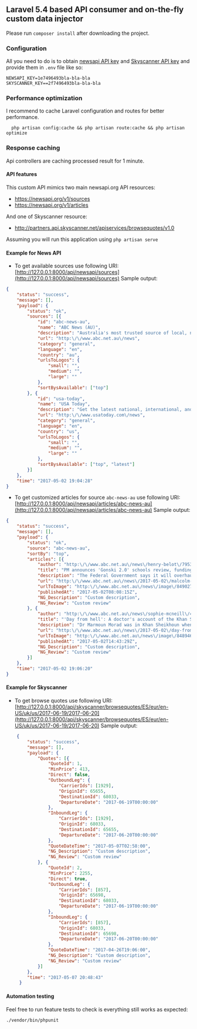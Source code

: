 ## Laravel 5.4 based API consumer and on-the-fly custom data injector
Please run ```composer install``` after downloading the project.

### Configuration
All you need to do is to obtain [newsapi API key](https://newsapi.org/account) and [Skyscanner API key](http://portal.business.skyscanner.net/ru-ru/accounts/dashboard/?r=true) and provide them in `.env` file like so:
```
NEWSAPI_KEY=1e7496493bla-bla-bla
SKYSCANNER_KEY==2f7496493bla-bla-bla
```

### Performance optimization
I recommend to cache Laravel configuration and routes for better performance.
```shell
  php artisan config:cache && php artisan route:cache && php artisan optimize
  ```

### Response caching
Api controllers are caching processed result for 1 minute.

#### API features
This custom API mimics two main newsapi.org API resources:
- https://newsapi.org/v1/sources
- https://newsapi.org/v1/articles

And one of Skyscanner resource:
- http://partners.api.skyscanner.net/apiservices/browsequotes/v1.0

Assuming you will run this application using `php artisan serve`


#### Example for News API
- To get available sources use following URI: [http://127.0.0.1:8000/api/newsapi/sources](http://127.0.0.1:8000/api/newsapi/sources)
Sample output:
```json
{
	"status": "success",
	"message": [],
	"payload": {
		"status": "ok",
		"sources": [{
			"id": "abc-news-au",
			"name": "ABC News (AU)",
			"description": "Australia's most trusted source of local, national and world news. Comprehensive, independent, in-depth analysis, the latest business, sport, weather and more.",
			"url": "http:\/\/www.abc.net.au\/news",
			"category": "general",
			"language": "en",
			"country": "au",
			"urlsToLogos": {
				"small": "",
				"medium": "",
				"large": ""
			},
			"sortBysAvailable": ["top"]
		}, {
			"id": "usa-today",
			"name": "USA Today",
			"description": "Get the latest national, international, and political news at USATODAY.com.",
			"url": "http:\/\/www.usatoday.com\/news",
			"category": "general",
			"language": "en",
			"country": "us",
			"urlsToLogos": {
				"small": "",
				"medium": "",
				"large": ""
			},
			"sortBysAvailable": ["top", "latest"]
		}]
	},
	"time": "2017-05-02 19:04:28"
}
 ```
- To get customized articles for source `abc-news-au` use following URI: [http://127.0.0.1:8000/api/newsapi/articles/abc-news-au](http://127.0.0.1:8000/api/newsapi/articles/abc-news-au)
Sample output:

```json
{
	"status": "success",
	"message": [],
	"payload": {
		"status": "ok",
		"source": "abc-news-au",
		"sortBy": "top",
		"articles": [{
			"author": "http:\/\/www.abc.net.au\/news\/henry-belot\/7953986",
			"title": "PM announces 'Gonski 2.0' schools review, funding boost",
			"description": "The Federal Government says it will overhaul education funding in a bid to end the school funding wars, but Labor has condemned the plan as an act of political bastardry.",
			"url": "http:\/\/www.abc.net.au\/news\/2017-05-02\/malcolm-turnbull-announces-schools-funding-boost\/8489806",
			"urlToImage": "http:\/\/www.abc.net.au\/news\/image\/8490274-1x1-700x700.jpg",
			"publishedAt": "2017-05-02T08:08:15Z",
			"NG_Description": "Custom description",
			"NG_Review": "Custom review"
		}, {
			"author": "http:\/\/www.abc.net.au\/news\/sophie-mcneill\/4516794",
			"title": "'Day from hell': A doctor's account of the Khan Sheikhoun chemical attack",
			"description": "Dr Marmoun Morad was in Khan Sheikhoun when it was hit by a chemical attack. He told Lateline it was like seeing the end of the world.",
			"url": "http:\/\/www.abc.net.au\/news\/2017-05-02\/day-from-hell-khan-sheikhoun-chemical-attack\/8489214",
			"urlToImage": "http:\/\/www.abc.net.au\/news\/image\/8489466-1x1-700x700.jpg",
			"publishedAt": "2017-05-02T14:43:29Z",
			"NG_Description": "Custom description",
			"NG_Review": "Custom review"
		}]
	},
	"time": "2017-05-02 19:06:20"
}
```

#### Example for Skyscanner
- To get browse quotes use following URI: [http://127.0.0.1:8000/api/skyscanner/browsequotes/ES/eur/en-US/uk/us/2017-06-19/2017-06-20](http://127.0.0.1:8000/api/skyscanner/browsequotes/ES/eur/en-US/uk/us/2017-06-19/2017-06-20)
Sample output:

```json
    {
    	"status": "success",
    	"message": [],
    	"payload": {
    		"Quotes": [{
    			"QuoteId": 1,
    			"MinPrice": 413,
    			"Direct": false,
    			"OutboundLeg": {
    				"CarrierIds": [1929],
    				"OriginId": 65655,
    				"DestinationId": 68033,
    				"DepartureDate": "2017-06-19T00:00:00"
    			},
    			"InboundLeg": {
    				"CarrierIds": [1929],
    				"OriginId": 68033,
    				"DestinationId": 65655,
    				"DepartureDate": "2017-06-20T00:00:00"
    			},
    			"QuoteDateTime": "2017-05-07T02:58:00",
    			"NG_Description": "Custom description",
    			"NG_Review": "Custom review"
    		}, {
    			"QuoteId": 2,
    			"MinPrice": 2255,
    			"Direct": true,
    			"OutboundLeg": {
    				"CarrierIds": [857],
    				"OriginId": 65698,
    				"DestinationId": 68033,
    				"DepartureDate": "2017-06-19T00:00:00"
    			},
    			"InboundLeg": {
    				"CarrierIds": [857],
    				"OriginId": 68033,
    				"DestinationId": 65698,
    				"DepartureDate": "2017-06-20T00:00:00"
    			},
    			"QuoteDateTime": "2017-04-26T19:06:00",
    			"NG_Description": "Custom description",
    			"NG_Review": "Custom review"
    		}]
        },
        "time": "2017-05-07 20:48:43"
     }
```

#### Automation testing
Feel free to run feature tests to check is everything still works as expected:
  ```shell
  ./vendor/bin/phpunit
  ```